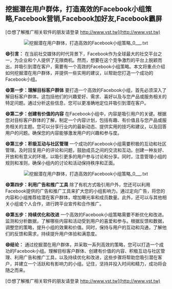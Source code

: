 ## **挖掘潜在用户群体，打造高效的Facebook小组策略,Facebook营销,Facebook加好友,Facebook霸屏**

[😍想了解推广相关软件的朋友请登录 http://www.vst.tw](http://www.vst.tw)

 <center><img src="https://vst.tw/MP4/tuiguang/png/3.png" alt="挖掘潜在用户群体，打造高效的Facebook小组策略_0___.txt"></center>

**😄引言：**
在当前社交媒体的时代背景下，Facebook作为全球最大的社交平台之一，为企业和个人提供了无限商机。然而，想要在这个竞争激烈的平台上脱颖而出，并吸引到潜在客户，需要有一个高效的Facebook小组策略。本文将重点介绍如何挖掘潜在用户群体，并提供一些实用的建议，以帮助您打造一个成功的Facebook小组。

**😄第一步：理解目标客户群体**
要打造一个高效的Facebook小组，首先必须深入了解目标客户群体。这包括他们的兴趣爱好、需求、喜好以及与您产品或服务相关的特定问题。通过分析这些信息，您可以更准确地定位并吸引到潜在客户。

**😄第二步：创建有价值的内容**
在Facebook小组中，内容是吸引用户的关键。根据您对目标客户群体的了解，制定一个内容计划，包括有趣、有价值且与您产品或服务相关的主题。您可以分享行业内的最新动态、提供实用的技巧和建议，以及回答用户的问题。确保您的内容能够激发用户的兴趣和参与度。

**😄第三步：积极互动与社区管理**
一个成功的Facebook小组需要积极的互动和社区管理。及时回复用户的评论和问题，鼓励成员之间的交流和互动。创建一种友好、开放和有意义的环境，以吸引更多的用户参与讨论和分享。同时，注意管理小组的规则和准则，确保小组内的讨论和活动保持秩序和正面。

 <center><img src="https://vst.tw/MP4/tuiguang/png/7.png" alt="挖掘潜在用户群体，打造高效的Facebook小组策略_0___.txt"></center>

**😄第四步：利用广告和推广工具**
除了有机方式吸引用户外，您还可以利用Facebook提供的广告和推广工具来扩大您的小组影响力。通过定向广告，将您的内容和小组推荐给潜在客户群体，增加曝光率和成员数量。此外，还可以与其他相关小组或个人合作，进行跨平台宣传和合作推广。

**😄第五步：持续优化和改进**
一个高效的Facebook小组策略需要不断优化和改进。监测和分析数据，了解哪些内容和活动受到用户的喜爱和参与。根据反馈和数据，调整您的策略，提升小组的效果和价值。同时，保持与用户的互动和沟通，了解他们的反馈和需求，持续提升用户体验和满意度。

**😄结论：**
通过挖掘潜在用户群体，并采取一系列高效的策略，您可以打造一个成功的Facebook小组。理解目标客户群体、创建有价值的内容、积极互动与社区管理、利用广告和推广工具，以及持续优化和改进，这些步骤将帮助您吸引潜在客户，并建立一个活跃和有影响力的小组。记住，坚持并投入时间和精力，成功将会随之而来。

[😍想了解推广相关软件的朋友请登录 http://www.vst.tw](http://www.vst.tw)



